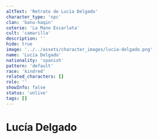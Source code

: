 ```yaml
---
altText: 'Retrato de Lucía Delgado'
character_type: 'npc'
clan: 'banu-haqin'
coterie: 'La Mano Escarlata'
cult: 'camarilla'
description: ''
hide: true
image: '../../assets/character_images/lucia-delgado.png'
name: 'Lucía Delgado'
nationality: 'spanish'
pattern: 'default'
race: 'kindred'
related_characters: []
role: ''
showInfo: false
status: 'unlive'
tags: []
---
```


# Lucía Delgado

